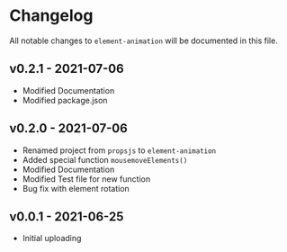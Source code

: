 # Changelog

All notable changes to `element-animation` will be documented in this file.

## v0.2.1 - 2021-07-06

- Modified Documentation
- Modified package.json

## v0.2.0 - 2021-07-06

- Renamed project from `propsjs` to `element-animation`
- Added special function `mousemoveElements()`
- Modified Documentation
- Modified Test file for new function
- Bug fix with element rotation

## v0.0.1 - 2021-06-25

- Initial uploading
